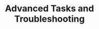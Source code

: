 ---
title: "Advanced Tasks and Troubleshooting"
linkTitle: "Advanced"
description: "Articles describing advanced procedures and other troubleshooting how-tos."
type: docs
---